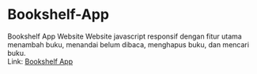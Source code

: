# Bookshelf-App
Bookshelf App Website
Website javascript responsif dengan fitur utama menambah buku, menandai belum dibaca, menghapus buku, dan mencari buku.  
Link: [Bookshelf App](https://alfikiafan.github.io/Bookshelf-App/)
